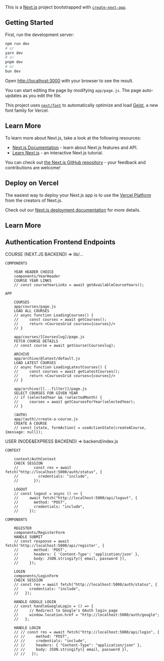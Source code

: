 This is a [Next.js](https://nextjs.org) project bootstrapped with [`create-next-app`](https://nextjs.org/docs/app/api-reference/cli/create-next-app).

## Getting Started

First, run the development server:

```bash
npm run dev
# or
yarn dev
# or
pnpm dev
# or
bun dev
```

Open [http://localhost:3000](http://localhost:3000) with your browser to see the result.

You can start editing the page by modifying `app/page.js`. The page auto-updates as you edit the file.

This project uses [`next/font`](https://nextjs.org/docs/app/building-your-application/optimizing/fonts) to automatically optimize and load [Geist](https://vercel.com/font), a new font family for Vercel.

## Learn More

To learn more about Next.js, take a look at the following resources:

- [Next.js Documentation](https://nextjs.org/docs) - learn about Next.js features and API.
- [Learn Next.js](https://nextjs.org/learn) - an interactive Next.js tutorial.

You can check out [the Next.js GitHub repository](https://github.com/vercel/next.js) - your feedback and contributions are welcome!

## Deploy on Vercel

The easiest way to deploy your Next.js app is to use the [Vercel Platform](https://vercel.com/new?utm_medium=default-template&filter=next.js&utm_source=create-next-app&utm_campaign=create-next-app-readme) from the creators of Next.js.

Check out our [Next.js deployment documentation](https://nextjs.org/docs/app/building-your-application/deploying) for more details.

## Learn More


## Authentication Frontend Endpoints

COURSE (NEXT.JS BACKEND) => lib/...

    COMPONENTS

        YEAR HEADER CHOICE
        components/YearHeader
        COURSE YEAR LINKS
        // const courseYearLinks = await getAvailableCourseYears();

    APP

        COURSES
        app/courses/page.js
        LOAD ALL COURSES
        // async function LoadingCourses() {
        //     const courses = await getCourses();
        //     return <CoursesGrid courses={courses}/>
        // }

        app/courses/[Courseslug]/page.js
        FETCH COURSE DETAILS
        // const course = await getCourse(Courseslug);

        ARCHIVE
        app/archive/@latest/default.js
        LOAD LATEST COURSES
        // async function LoadingLatestCourses() {
        //     const courses = await getLatestCourses();
        //     return <CoursesGrid courses={courses}/>
        // }

        app/archive/[[...filter]]/page.js
        SELECT COURSES FOR GIVEN YEAR
        // if (selectedYear && !selectedMonth) {
        //     courses = await getCoursesForYear(selectedYear);
        // }

        (AUTH)
        app/(auth)/create-a-course.js
        CREATE A COURSE
        // const [state, formAction] = useActionState(createACourse, {message: null});




USER (NODE&EXPRESS BACKEND) => backend/index.js

    CONTEXT

        context/AuthContext
        CHECK SESSION
        //       const res = await fetch("http://localhost:5000/auth/status", {
        //         credentials: "include",
        //       });
        
        LOGOUT
        // const logout = async () => {
        //     await fetch("http://localhost:5000/api/logout", {
        //       method: "POST",
        //       credentials: "include",
        //     });

    COMPONENTS

        REGISTER
        components/RegisterForm
        HANDLE SUBMIT
        // const response = await fetch('http://localhost:5000/api/register', {
        //       method: 'POST',
        //       headers: { 'Content-Type': 'application/json' },
        //       body: JSON.stringify({ email, password }),
        //     });

        LOGIN
        components/LoginForm
        CHECK SESSION
        // const res = await fetch("http://localhost:5000/auth/status", {
        //     credentials: "include",
        //   });

        HANDLE GOOGLE LOGIN
        // const handleGoogleLogin = () => {
        //     // Redirect to Google's OAuth login page
        //     window.location.href = "http://localhost:5000/auth/google";
        //   };

        HANDLE LOGIN
        // // const res = await fetch("http://localhost:5000/api/login", {
        // //     method: "POST",
        // //     credentials: "include",
        // //     headers: { "Content-Type": "application/json" },
        // //     body: JSON.stringify({ email, password }),
        // //   });






